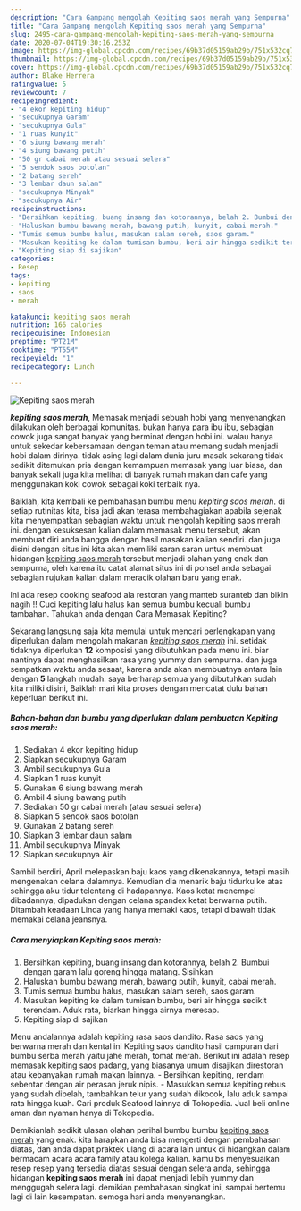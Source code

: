 ```yaml
---
description: "Cara Gampang mengolah Kepiting saos merah yang Sempurna"
title: "Cara Gampang mengolah Kepiting saos merah yang Sempurna"
slug: 2495-cara-gampang-mengolah-kepiting-saos-merah-yang-sempurna
date: 2020-07-04T19:30:16.253Z
image: https://img-global.cpcdn.com/recipes/69b37d05159ab29b/751x532cq70/kepiting-saos-merah-foto-resep-utama.jpg
thumbnail: https://img-global.cpcdn.com/recipes/69b37d05159ab29b/751x532cq70/kepiting-saos-merah-foto-resep-utama.jpg
cover: https://img-global.cpcdn.com/recipes/69b37d05159ab29b/751x532cq70/kepiting-saos-merah-foto-resep-utama.jpg
author: Blake Herrera
ratingvalue: 5
reviewcount: 7
recipeingredient:
- "4 ekor kepiting hidup"
- "secukupnya Garam"
- "secukupnya Gula"
- "1 ruas kunyit"
- "6 siung bawang merah"
- "4 siung bawang putih"
- "50 gr cabai merah atau sesuai selera"
- "5 sendok saos botolan"
- "2 batang sereh"
- "3 lembar daun salam"
- "secukupnya Minyak"
- "secukupnya Air"
recipeinstructions:
- "Bersihkan kepiting, buang insang dan kotorannya, belah 2. Bumbui dengan garam lalu goreng hingga matang. Sisihkan"
- "Haluskan bumbu bawang merah, bawang putih, kunyit, cabai merah."
- "Tumis semua bumbu halus, masukan salam sereh, saos garam."
- "Masukan kepiting ke dalam tumisan bumbu, beri air hingga sedikit terendam. Aduk rata, biarkan hingga airnya meresap."
- "Kepiting siap di sajikan"
categories:
- Resep
tags:
- kepiting
- saos
- merah

katakunci: kepiting saos merah 
nutrition: 166 calories
recipecuisine: Indonesian
preptime: "PT21M"
cooktime: "PT55M"
recipeyield: "1"
recipecategory: Lunch

---
```



![Kepiting saos merah](https://img-global.cpcdn.com/recipes/69b37d05159ab29b/751x532cq70/kepiting-saos-merah-foto-resep-utama.jpg)

<b><i>kepiting saos merah</i></b>, Memasak menjadi sebuah hobi yang menyenangkan dilakukan oleh berbagai komunitas. bukan hanya para ibu ibu, sebagian cowok juga sangat banyak yang berminat dengan hobi ini. walau hanya untuk sekedar kebersamaan dengan teman atau memang sudah menjadi hobi dalam dirinya. tidak asing lagi dalam dunia juru masak sekarang tidak sedikit ditemukan pria dengan kemampuan memasak yang luar biasa, dan banyak sekali juga kita melihat di banyak rumah makan dan cafe yang menggunakan koki cowok sebagai koki terbaik nya.

Baiklah, kita kembali ke pembahasan bumbu menu <i>kepiting saos merah</i>. di setiap rutinitas kita, bisa jadi akan terasa membahagiakan apabila sejenak kita menyempatkan sebagian waktu untuk mengolah kepiting saos merah ini. dengan kesuksesan kalian dalam memasak menu tersebut, akan membuat diri anda bangga dengan hasil masakan kalian sendiri. dan juga disini dengan situs ini kita akan memiliki saran saran untuk membuat hidangan <u>kepiting saos merah</u> tersebut menjadi olahan yang enak dan sempurna, oleh karena itu catat alamat situs ini di ponsel anda sebagai sebagian rujukan kalian dalam meracik olahan baru yang enak.

Ini ada resep cooking seafood ala restoran yang manteb suranteb dan bikin nagih !! Cuci kepiting lalu halus kan semua bumbu kecuali bumbu tambahan. Tahukah anda dengan Cara Memasak Kepiting?


Sekarang langsung saja kita memulai untuk mencari perlengkapan yang diperlukan dalam mengolah makanan <u><i>kepiting saos merah</i></u> ini. setidak tidaknya diperlukan <b>12</b> komposisi yang dibutuhkan pada menu ini. biar nantinya dapat menghasilkan rasa yang yummy dan sempurna. dan juga sempatkan waktu anda sesaat, karena anda akan membuatnya antara lain dengan <b>5</b> langkah mudah. saya berharap semua yang dibutuhkan sudah kita miliki disini, Baiklah mari kita proses dengan mencatat dulu bahan keperluan berikut ini.

<!--inarticleads1-->

##### Bahan-bahan dan bumbu yang diperlukan dalam pembuatan Kepiting saos merah:

1. Sediakan 4 ekor kepiting hidup
1. Siapkan secukupnya Garam
1. Ambil secukupnya Gula
1. Siapkan 1 ruas kunyit
1. Gunakan 6 siung bawang merah
1. Ambil 4 siung bawang putih
1. Sediakan 50 gr cabai merah (atau sesuai selera)
1. Siapkan 5 sendok saos botolan
1. Gunakan 2 batang sereh
1. Siapkan 3 lembar daun salam
1. Ambil secukupnya Minyak
1. Siapkan secukupnya Air


Sambil berdiri, April melepaskan baju kaos yang dikenakannya, tetapi masih mengenakan celana dalamnya. Kemudian dia menarik baju tidurku ke atas sehingga aku tidur telentang di hadapannya. Kaos ketat menempel dibadannya, dipadukan dengan celana spandex ketat berwarna putih. Ditambah keadaan Linda yang hanya memaki kaos, tetapi dibawah tidak memakai celana jeansnya. 

<!--inarticleads2-->

##### Cara menyiapkan Kepiting saos merah:

1. Bersihkan kepiting, buang insang dan kotorannya, belah 2. Bumbui dengan garam lalu goreng hingga matang. Sisihkan
1. Haluskan bumbu bawang merah, bawang putih, kunyit, cabai merah.
1. Tumis semua bumbu halus, masukan salam sereh, saos garam.
1. Masukan kepiting ke dalam tumisan bumbu, beri air hingga sedikit terendam. Aduk rata, biarkan hingga airnya meresap.
1. Kepiting siap di sajikan


Menu andalannya adalah kepiting rasa saos dandito. Rasa saos yang berwarna merah dan kental ini Kepiting saos dandito hasil campuran dari bumbu serba merah yaitu jahe merah, tomat merah. Berikut ini adalah resep memasak kepiting saos padang, yang biasanya umum disajikan direstoran atau kebanyakan rumah makan lainnya. - Bersihkan kepiting, rendam sebentar dengan air perasan jeruk nipis. - Masukkan semua kepiting rebus yang sudah dibelah, tambahkan telur yang sudah dikocok, lalu aduk sampai rata hingga kuah. Cari produk Seafood lainnya di Tokopedia. Jual beli online aman dan nyaman hanya di Tokopedia. 

Demikianlah sedikit ulasan olahan perihal bumbu bumbu <u>kepiting saos merah</u> yang enak. kita harapkan anda bisa mengerti dengan pembahasan diatas, dan anda dapat praktek ulang di acara lain untuk di hidangkan dalam bermacam acara acara family atau kolega kalian. kamu bs menyesuaikan resep resep yang tersedia diatas sesuai dengan selera anda, sehingga hidangan <b>kepiting saos merah</b> ini dapat menjadi lebih yummy dan menggugah selera lagi. demikian pembahasan singkat ini, sampai bertemu lagi di lain kesempatan. semoga hari anda menyenangkan.
